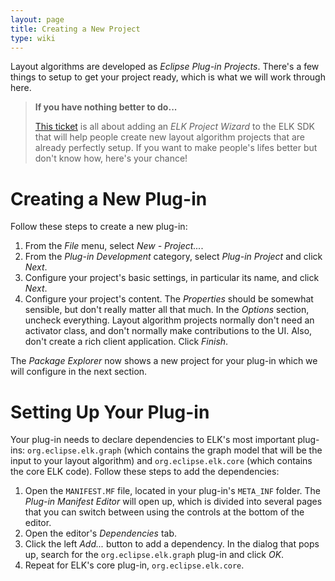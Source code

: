 ```yaml
---
layout: page
title: Creating a New Project
type: wiki
---
```

Layout algorithms are developed as _Eclipse Plug-in Projects_. There's a few things to setup to get your project ready, which is what we will work through here.

> **If you have nothing better to do...**
>
> [This ticket](https://github.com/eclipse/elk/issues/29) is all about adding an _ELK Project Wizard_ to the ELK SDK that will help people create new layout algorithm projects that are already perfectly setup. If you want to make people's lifes better but don't know how, here's your chance!


# Creating a New Plug-in

Follow these steps to create a new plug-in:

1. From the _File_ menu, select _New - Project..._.
1. From the _Plug-in Development_ category, select _Plug-in Project_ and click _Next_.
1. Configure your project's basic settings, in particular its name, and click _Next_.
1. Configure your project's content. The _Properties_ should be somewhat sensible, but don't really matter all that much. In the _Options_ section, uncheck everything. Layout algorithm projects normally don't need an activator class, and don't normally make contributions to the UI. Also, don't create a rich client application. Click _Finish_.

The _Package Explorer_ now shows a new project for your plug-in which we will configure in the next section.


# Setting Up Your Plug-in

Your plug-in needs to declare dependencies to ELK's most important plug-ins: `org.eclipse.elk.graph` (which contains the graph model that will be the input to your layout algorithm) and `org.eclipse.elk.core` (which contains the core ELK code). Follow these steps to add the dependencies:

1. Open the `MANIFEST.MF` file, located in your plug-in's `META_INF` folder. The _Plug-in Manifest Editor_ will open up, which is divided into several pages that you can switch between using the controls at the bottom of the editor.
1. Open the editor's _Dependencies_ tab.
1. Click the left _Add..._ button to add a dependency. In the dialog that pops up, search for the `org.eclipse.elk.graph` plug-in and click _OK_.
1. Repeat for ELK's core plug-in, `org.eclipse.elk.core`.
